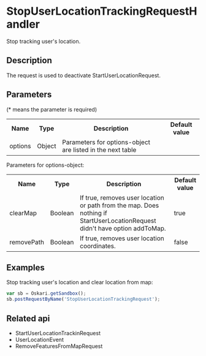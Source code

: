 # StopUserLocationTrackingRequestHandler

Stop tracking user's location.

## Description

The request is used to deactivate StartUserLocationRequest.

## Parameters

(* means the parameter is required)

<table class="table">
<tr>
  <th> Name</th><th> Type</th><th> Description</th><th> Default value</th>
</tr>
<tr>
  <td> options</td><td> Object</td><td> Parameters for options-object are listed in the next table</td><td></td>
</tr>
</table>

Parameters for options-object:

<table class="table">
<tr>
  <th> Name</th><th> Type</th><th> Description</th><th> Default value</th>
</tr>
<tr>
  <td> clearMap</td><td> Boolean</td><td> If true, removes user location or path from the map. Does nothing if StartUserLocationRequest didn't have option addToMap.</td><td> true</td>
</tr>
<tr>
  <td> removePath</td><td> Boolean</td><td> If true, removes user location coordinates.</td><td> false</td>
</tr>
</table>

## Examples

Stop tracking user's location and clear location from map:
```javascript
var sb = Oskari.getSandbox();
sb.postRequestByName('StopUserLocationTrackingRequest');
```

## Related api

- StartUserLocationTrackinRequest
- UserLocationEvent
- RemoveFeaturesFromMapRequest
